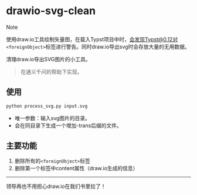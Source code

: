 # drawio-svg-clean

> [!NOTE]
> 使用draw.io工具绘制矢量图，在载入Typst项目中时，会发现Typst@0.12对`<foreignObject>`标签进行警告。同时draw.io导出svg时会存放大量的无用数据。

清理draw.io导出SVG图片的小工具。

> 在通义千问的帮助下实现。

## 使用

```bash
python process_svg.py input.svg
```

- 唯一参数：输入svg图片的目录。
- 会在同目录下生成一个增加-trans后缀的文件。

## 主要功能

1. 删除所有的`<foreignObject>`标签
2. 删除第一个标签中content属性（draw.io生成的信息）

---

领导再也不用担心draw.io在我们书里拉了！
